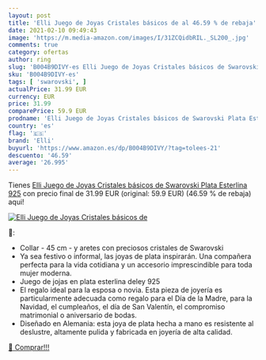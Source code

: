 ```yaml
---
layout: post
title: 'Elli Juego de Joyas Cristales básicos de al 46.59 % de rebaja'
date: 2021-02-10 09:49:43
image: 'https://m.media-amazon.com/images/I/31ZCQidbRIL._SL200_.jpg'
comments: true
category: ofertas
author: ring
slug: 'B004B9DIVY-es Elli Juego de Joyas Cristales básicos de Swarovski Plata...'
sku: 'B004B9DIVY-es'
tags: [ 'swarovski', ]
actualPrice: 31.99 EUR
currency: EUR
price: 31.99
comparePrice: 59.9 EUR
prodname: 'Elli Juego de Joyas Cristales básicos de Swarovski Plata Esterlina 925'
country: 'es'
flag: '🇪🇸'
brand: 'Elli'
buyurl: 'https://www.amazon.es/dp/B004B9DIVY/?tag=tolees-21'
descuento: '46.59'
average: '26.995'
---
```


Tienes [Elli Juego de Joyas Cristales básicos de Swarovski Plata Esterlina 925](https://www.amazon.es/dp/B004B9DIVY/?tag=tolees-21) con precio final de  31.99 EUR (original: 59.9 EUR) (46.59 %  de rebaja) aqui!

[![Elli Juego de Joyas Cristales básicos de](https://m.media-amazon.com/images/I/31ZCQidbRIL._SL200_.jpg)](https://www.amazon.es/dp/B004B9DIVY/?tag=tolees-21)

🔎:

- Collar - 45 cm - y aretes con preciosos cristales de Swarovski
- Ya sea festivo o informal, las joyas de plata inspirarán. Una compañera perfecta para la vida cotidiana y un accesorio imprescindible para toda mujer moderna.
- Juego de jojas en plata esterlina deley 925
- El regalo ideal para la esposa o novia. Esta pieza de joyería es particularmente adecuada como regalo para el Día de la Madre, para la Navidad, el cumpleaños, el día de San Valentín, el compromiso matrimonial o aniversario de bodas.
- Diseñado en Alemania: esta joya de plata hecha a mano es resistente al deslustre, altamente pulida y fabricada en joyería de alta calidad.

[🛒 Comprar!!!](https://www.amazon.es/dp/B004B9DIVY/?tag=tolees-21)
